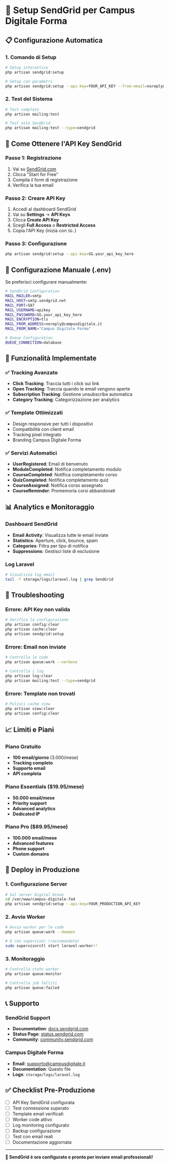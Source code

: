 # 🚀 Setup SendGrid per Campus Digitale Forma

## 📋 **Configurazione Automatica**

### **1. Comando di Setup**
```bash
# Setup interattivo
php artisan sendgrid:setup

# Setup con parametri
php artisan sendgrid:setup --api-key=YOUR_API_KEY --from-email=noreply@campusdigitale.it --from-name="Campus Digitale Forma"
```

### **2. Test del Sistema**
```bash
# Test completo
php artisan mailing:test

# Test solo SendGrid
php artisan mailing:test --type=sendgrid
```

## 🔑 **Come Ottenere l'API Key SendGrid**

### **Passo 1: Registrazione**
1. Vai su [SendGrid.com](https://sendgrid.com)
2. Clicca "Start for Free"
3. Compila il form di registrazione
4. Verifica la tua email

### **Passo 2: Creare API Key**
1. Accedi al dashboard SendGrid
2. Vai su **Settings** → **API Keys**
3. Clicca **Create API Key**
4. Scegli **Full Access** o **Restricted Access**
5. Copia l'API Key (inizia con `SG.`)

### **Passo 3: Configurazione**
```bash
php artisan sendgrid:setup --api-key=SG.your_api_key_here
```

## 📧 **Configurazione Manuale (.env)**

Se preferisci configurare manualmente:

```bash
# SendGrid Configuration
MAIL_MAILER=smtp
MAIL_HOST=smtp.sendgrid.net
MAIL_PORT=587
MAIL_USERNAME=apikey
MAIL_PASSWORD=SG.your_api_key_here
MAIL_ENCRYPTION=tls
MAIL_FROM_ADDRESS=noreply@campusdigitale.it
MAIL_FROM_NAME="Campus Digitale Forma"

# Queue Configuration
QUEUE_CONNECTION=database
```

## 🎯 **Funzionalità Implementate**

### **✅ Tracking Avanzato**
- **Click Tracking**: Traccia tutti i click sui link
- **Open Tracking**: Traccia quando le email vengono aperte
- **Subscription Tracking**: Gestione unsubscribe automatica
- **Category Tracking**: Categorizzazione per analytics

### **✅ Template Ottimizzati**
- Design responsive per tutti i dispositivi
- Compatibilità con client email
- Tracking pixel integrato
- Branding Campus Digitale Forma

### **✅ Servizi Automatici**
- **UserRegistered**: Email di benvenuto
- **ModuleCompleted**: Notifica completamento modulo
- **CourseCompleted**: Notifica completamento corso
- **QuizCompleted**: Notifica completamento quiz
- **CourseAssigned**: Notifica corso assegnato
- **CourseReminder**: Promemoria corsi abbandonati

## 📊 **Analytics e Monitoraggio**

### **Dashboard SendGrid**
- **Email Activity**: Visualizza tutte le email inviate
- **Statistics**: Aperture, click, bounce, spam
- **Categories**: Filtra per tipo di notifica
- **Suppressions**: Gestisci liste di esclusione

### **Log Laravel**
```bash
# Visualizza log email
tail -f storage/logs/laravel.log | grep SendGrid
```

## 🔧 **Troubleshooting**

### **Errore: API Key non valida**
```bash
# Verifica la configurazione
php artisan config:clear
php artisan cache:clear
php artisan sendgrid:setup
```

### **Errore: Email non inviate**
```bash
# Controlla le code
php artisan queue:work --verbose

# Controlla i log
php artisan log:clear
php artisan mailing:test --type=sendgrid
```

### **Errore: Template non trovati**
```bash
# Pulisci cache view
php artisan view:clear
php artisan config:clear
```

## 📈 **Limiti e Piani**

### **Piano Gratuito**
- **100 email/giorno** (3.000/mese)
- **Tracking completo**
- **Supporto email**
- **API completa**

### **Piano Essentials** ($19.95/mese)
- **50.000 email/mese**
- **Priority support**
- **Advanced analytics**
- **Dedicated IP**

### **Piano Pro** ($89.95/mese)
- **100.000 email/mese**
- **Advanced features**
- **Phone support**
- **Custom domains**

## 🚀 **Deploy in Produzione**

### **1. Configurazione Server**
```bash
# Sul server Digital Ocean
cd /var/www/campus-digitale-fad
php artisan sendgrid:setup --api-key=YOUR_PRODUCTION_API_KEY
```

### **2. Avvio Worker**
```bash
# Avvia worker per le code
php artisan queue:work --daemon

# O con supervisor (raccomandato)
sudo supervisorctl start laravel-worker:*
```

### **3. Monitoraggio**
```bash
# Controlla stato worker
php artisan queue:monitor

# Controlla job falliti
php artisan queue:failed
```

## 📞 **Supporto**

### **SendGrid Support**
- **Documentation**: [docs.sendgrid.com](https://docs.sendgrid.com)
- **Status Page**: [status.sendgrid.com](https://status.sendgrid.com)
- **Community**: [community.sendgrid.com](https://community.sendgrid.com)

### **Campus Digitale Forma**
- **Email**: supporto@campusdigitale.it
- **Documentation**: Questo file
- **Logs**: `storage/logs/laravel.log`

## ✅ **Checklist Pre-Produzione**

- [ ] API Key SendGrid configurata
- [ ] Test connessione superato
- [ ] Template email verificati
- [ ] Worker code attivo
- [ ] Log monitoring configurato
- [ ] Backup configurazione
- [ ] Test con email reali
- [ ] Documentazione aggiornata

---

**🎉 SendGrid è ora configurato e pronto per inviare email professionali!**
